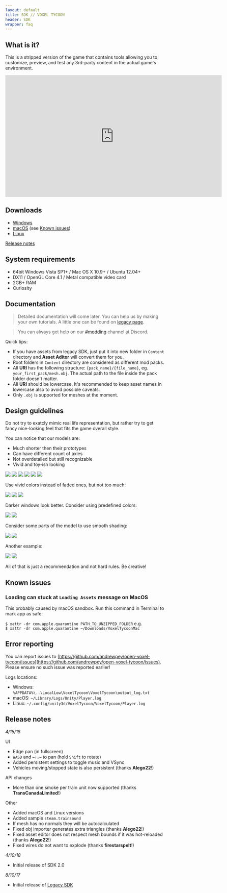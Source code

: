```yaml
---
layout: default
title: SDK // VOXEL TYCOON
header: SDK
wrapper: faq
---
```


## What is it?

This is a stripped version of the game that contains tools allowing you to customize, preview, and test any 3rd-party content in the actual game's environment.

<iframe width="680" height="382" src="https://www.youtube.com/embed/txoYrQ88GzM" frameborder="0" allowfullscreen></iframe>

## Downloads

* [Windows](https://github.com/andrewpey/vtland/releases/download/test/VoxelTycoon.zip)
* [macOS](https://github.com/andrewpey/vtland/releases/download/test/VoxelTycoonMac.zip) (see [Known issues](#known-issues))
* [Linux](https://github.com/andrewpey/vtland/releases/download/test/VoxelTycoonLinux.zip)

[Release notes](#release-notes)

## System requirements

* 64bit Windows Vista SP1+ / Mac OS X 10.9+ / Ubuntu 12.04+
* DX11 / OpenGL Core 4.1 / Metal compatible video card
* 2GB+ RAM
* Curiosity

## Documentation

> Detailed documentation will come later. You can help us by making your own tutorials. A little one can be found on [legacy page](/sdk_legacy).

> You can always get help on our [#modding](https://discord.gg/dXBmWRr) channel at Discord.

Quick tips:

* If you have assets from legacy SDK, just put it into new folder in `Content` directory and **Asset Aditor** will convert them for you.
* Root folders in `Content` directory are considered as different mod packs.
* All **URI** has the following structure: `{pack_name}/{file_name}`, eg. `your_first_pack/mesh.obj`. The actual path to the file inside the pack folder doesn't matter.
* All **URI** should be lowercase. It's recommended to keep asset names in lowercase also to avoid possible caveats.
* Only `.obj` is supported for meshes at the moment.

## Design guidelines

Do not try to exatcly mimic real life representation, but rather try to get fancy nice-looking feel that fits the game overall style.

You can notice that our models are:

* Much shorter then their prototypes
* Can have different count of axles
* Not overdetailed but still recognizable
* Vivid and toy-ish looking

<img src="/assets/sdk/guidelines/20180417-141213-1.png" class="compare-item" />
<img src="/assets/sdk/guidelines/20180417-141213.png" class="compare-item last" />

<img src="/assets/sdk/guidelines/Layer3.png" class="compare-item" />
<img src="/assets/sdk/guidelines/Layer2.png" class="compare-item last" />

<img src="/assets/sdk/guidelines/dbv200.png" class="compare-item" />
<img src="/assets/sdk/guidelines/dbv200-1.png" class="compare-item last" />

Use vivid colors instead of faded ones, but not too much:

<img src="/assets/sdk/guidelines/3a-1.png" class="compare-item third" />
<img src="/assets/sdk/guidelines/3a.png" class="compare-item third" />
<img src="/assets/sdk/guidelines/3b.png"  class="compare-item third last" />

Darker windows look better. Consider using predefined colors:

<img src="/assets/sdk/guidelines/2a.png" class="compare-item" />
<img src="/assets/sdk/guidelines/2b.png" class="compare-item last" />

Consider some parts of the model to use smooth shading:

<img src="/assets/sdk/guidelines/2.png" class="compare-item" />
<img src="/assets/sdk/guidelines/1.png" class="compare-item last" />

Another example:

<img src="/assets/sdk/guidelines/1a.png" class="compare-item" />
<img src="/assets/sdk/guidelines/1b.png" class="compare-item last" />


All of that is just a recommendation and not hard rules. Be creative!

## Known issues

### Loading can stuck at `Loading Assets` message on MacOS

This probably caused by macOS sandbox. Run this command in Terminal to mark app as safe:

`$ xattr -dr com.apple.quarantine PATH_TO_UNZIPPED_FOLDER` e.g.<br/>
`$ xattr -dr com.apple.quarantine ~/Downloads/VoxelTycoonMac`

## Error reporting

You can report issues to [https://github.com/andrewpey/open-voxel-tycoon/issues](https://github.com/andrewpey/open-voxel-tycoon/issues). Please ensure no such issue was reported earlier!

Logs locations:

* Windows: `%APPDATA%\..\LocalLow\VoxelTycoon\VoxelTycoon\output_log.txt`
* macOS:	`~/Library/Logs/Unity/Player.log`
* Linux:	`~/.config/unity3d/VoxelTycoon/VoxelTycoon/Player.log`

## Release notes

*4/15/18*

UI

* Edge pan (in fullscreen)
* `WASD` and `←↑↓→` to pan (hold `Shift` to rotate)
* Added persistent settings to toggle music and VSync
* Vehicles moving/stopped state is also persistent (thanks **Alego22**!)

API changes

* More than one smoke per train unit now supported (thanks **TransCanadaLimited**!)

Other

* Added macOS and Linux versions
* Added sample `steam.trainsound`
* If mesh has no normals they will be autocalculated
* Fixed obj importer generates extra triangles (thanks **Alego22**!)
* Fixed asset editor does not respect mesh bounds if it was hot-reloaded (thanks **Alego22**!)
* Fixed wires do not want to explode (thanks **firestarspelt**!)

*4/10/18*

* Initial release of SDK 2.0

*8/10/17*

* Initial release of [Legacy SDK](/sdk_legacy)